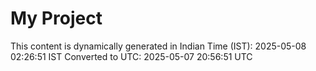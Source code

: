 # My Project

This content is dynamically generated in Indian Time (IST): 2025-05-08 02:26:51 IST
Converted to UTC: 2025-05-07 20:56:51 UTC
